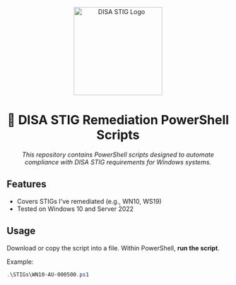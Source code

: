 <p align="center">
  <img src="https://github.com/user-attachments/assets/3609d24c-bd3b-4561-b88f-c978a82554df" alt="DISA STIG Logo" width="200"/>
</p>

<h1 align="center">🏢 DISA STIG Remediation PowerShell Scripts</h1>

<p align="center"><i>This repository contains PowerShell scripts designed to automate compliance with DISA STIG requirements for Windows systems.</i></p>

## Features
- Covers STIGs I've remediated (e.g., WN10, WS19)
- Tested on Windows 10 and Server 2022

## Usage

Download or copy the script into a file.
Within PowerShell, **run the script**.


Example:
```powershell
.\STIGs\WN10-AU-000500.ps1
